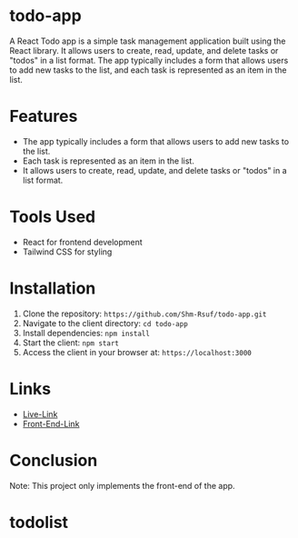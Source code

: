 # todo-app
A React Todo app is a simple task management application built using the React library. It allows users to create, read, update, and delete tasks or "todos" in a list format. The app typically includes a form that allows users to add new tasks to the list, and each task is represented as an item in the list.

# Features
- The app typically includes a form that allows users to add new tasks to the list.
- Each task is represented as an item in the list.
- It allows users to create, read, update, and delete tasks or "todos" in a list format.

# Tools Used
- React for frontend development
- Tailwind CSS for styling

# Installation
1. Clone the repository: `https://github.com/Shm-Rsuf/todo-app.git`
2. Navigate to the client directory: `cd todo-app`
3. Install dependencies: `npm install`
4. Start the client: `npm start`
5. Access the client in your browser at: `https://localhost:3000`

# Links
- [Live-Link](https://our-todo-app.netlify.app/)
- [Front-End-Link](https://github.com/Shm-Rsuf/todo-app)

# Conclusion
Note: This project only implements the front-end of the app.
# todolist
